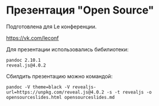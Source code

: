 # Презентация "Open Source"

Подготовлена для Le конференции.

https://vk.com/leconf

Для презентации использовались бибилиотеки:

```
pandoc 2.10.1
reveal.js@4.0.2
```

Сбилдить презентацию можно командой:

```
pandoc -V theme=black -V revealjs-url=https://unpkg.com/reveal.js@4.0.2 -s -t revealjs -o opensourceslides.html opensourceslides.md
```
